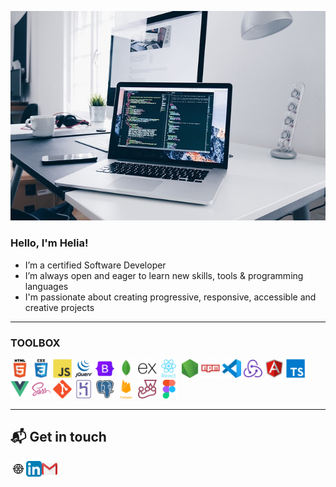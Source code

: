![](https://github.com/HeliaTutueanu/HeliaTutueanu/blob/main/assets/githubCover.png)

### Hello, I'm Helia!

- I’m a certified Software Developer
- I’m always open and eager to learn new skills, tools & programming languages
- I'm passionate about creating progressive, responsive, accessible and creative projects

---

### TOOLBOX

<img src="https://github.com/devicons/devicon/blob/master/icons/html5/html5-original-wordmark.svg" width="30" height="30"/> <img src="https://github.com/devicons/devicon/blob/master/icons/css3/css3-original-wordmark.svg" width="30" height="30" /> <img src="https://github.com/devicons/devicon/blob/master/icons/javascript/javascript-original.svg" width="30" height="30" /> <img src="https://github.com/devicons/devicon/blob/master/icons/jquery/jquery-original-wordmark.svg" width="30" height="30" /> <img src="https://github.com/devicons/devicon/blob/master/icons/bootstrap/bootstrap-original.svg" width="30" height="30" /> <img src="https://github.com/devicons/devicon/blob/master/icons/mongodb/mongodb-original.svg" width="30" height="30" /> <img src="https://github.com/devicons/devicon/blob/master/icons/express/express-original.svg" width="30" height="30" /> <img src="https://github.com/devicons/devicon/blob/master/icons/react/react-original-wordmark.svg" width="30" height="30" /> <img src="https://github.com/devicons/devicon/blob/master/icons/nodejs/nodejs-original.svg" width="30" height="30" /> <img src="https://github.com/devicons/devicon/blob/master/icons/npm/npm-original-wordmark.svg" width="30" height="30" /> <img src="https://github.com/devicons/devicon/blob/master/icons/vscode/vscode-original.svg" width="30" height="30" /> <img src="https://github.com/devicons/devicon/blob/master/icons/redux/redux-original.svg" width="30" height="30" /> <img src="https://github.com/devicons/devicon/blob/master/icons/angularjs/angularjs-original.svg" width="30" height="30" /> <img src="https://github.com/devicons/devicon/blob/master/icons/typescript/typescript-plain.svg" width="30" height="30" /> <img src="https://github.com/devicons/devicon/blob/master/icons/vuejs/vuejs-original.svg" width="30" height="30" /> <img src="https://github.com/devicons/devicon/blob/master/icons/sass/sass-original.svg" width="30" height="30" /> <img src="https://github.com/devicons/devicon/blob/master/icons/git/git-original.svg" width="30" height="30" /> <img src="https://github.com/devicons/devicon/blob/master/icons/heroku/heroku-original.svg" width="30" height="30" /> <img src="https://github.com/devicons/devicon/blob/master/icons/postgresql/postgresql-original.svg" width="30" height="30" /> <img src="https://github.com/devicons/devicon/blob/master/icons/firebase/firebase-plain-wordmark.svg" width="30" height="30" /> <img src="https://github.com/devicons/devicon/blob/master/icons/jest/jest-plain.svg" width="30" height="30" /> <img src="https://github.com/devicons/devicon/blob/master/icons/figma/figma-original.svg" width="30" height="30"/>

---

## 📬 Get in touch

[<img align="left" alt="portfolio website" width="25px" src="https://github.com/HeliaTutueanu/HeliaTutueanu/blob/main/assets/portfolio.svg" />](https://heliatutueanu.github.io/portofolio-website/)
[<img align="left" alt="linkedin profile" width="25px" src="https://github.com/HeliaTutueanu/HeliaTutueanu/blob/main/assets/linkedin.svg" />](https://www.linkedin.com/in/helia-tutueanu/)
[<img align="left" alt="send me an email" width="25px" src="https://github.com/HeliaTutueanu/HeliaTutueanu/blob/main/assets/gmail.svg" />](mailto:heliatutueanu@gmail.com)
